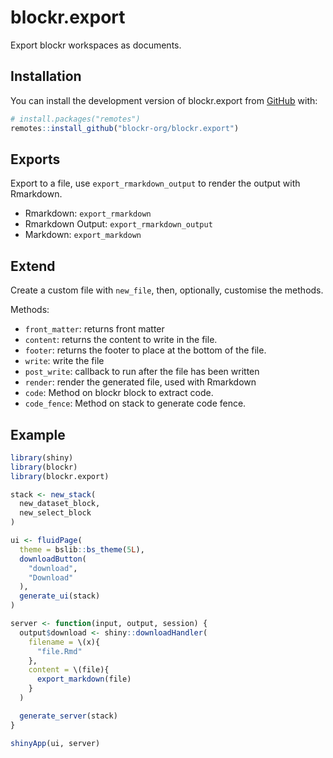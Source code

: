 <!-- badges: start -->
<!-- badges: end -->

# blockr.export

Export blockr workspaces as documents.

## Installation

You can install the development version of blockr.export from [GitHub](https://github.com/) with:

``` r
# install.packages("remotes")
remotes::install_github("blockr-org/blockr.export")
```

## Exports

Export to a file, use `export_rmarkdown_output` to render the 
output with Rmarkdown.

- Rmarkdown: `export_rmarkdown`
- Rmarkdown Output: `export_rmarkdown_output`
- Markdown: `export_markdown`

## Extend

Create a custom file with `new_file`, then, optionally,
customise the methods.

Methods:

- `front_matter`: returns front matter
- `content`: returns the content to write in the file.
- `footer`: returns the footer to place at the bottom of the file.
- `write`: write the file
- `post_write`: callback to run after the file has been written
- `render`: render the generated file, used with Rmarkdown
- `code`: Method on blockr block to extract code.
- `code_fence`: Method on stack to generate code fence.

## Example

``` r
library(shiny)
library(blockr)
library(blockr.export)

stack <- new_stack(
  new_dataset_block,
  new_select_block
)

ui <- fluidPage(
  theme = bslib::bs_theme(5L),
  downloadButton(
    "download",
    "Download"
  ),
  generate_ui(stack)
)

server <- function(input, output, session) {
  output$download <- shiny::downloadHandler(
    filename = \(x){
      "file.Rmd"
    },
    content = \(file){
      export_markdown(file)
    }
  )

  generate_server(stack)
}

shinyApp(ui, server)
```
